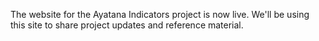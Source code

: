 <!--
.. title: Ayatana Indicators website launch
.. slug: ayatana-indicators-website-launch
.. date: 2018-01-19 11:19:39 UTC
.. tags: 
.. category: 
.. link: 
.. description: 
.. type: text
.. author: Martin Wimpress
-->

The website for the Ayatana Indicators project is now live. We'll be using this site to share project
updates and reference material.
